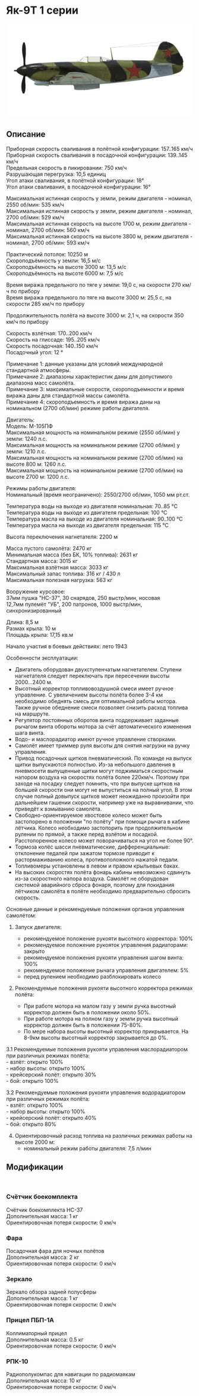# Як-9Т 1 серии  
  
![yak9ts1](../images/yak9ts1.png)  
  
## Описание  
  
Приборная скорость сваливания в полётной конфигурации: 157..165 км/ч  
Приборная скорость сваливания в посадочной конфигурации: 139..145 км/ч  
Предельная скорость в пикировании: 750 км/ч  
Разрушающая перегрузка: 10,5 единиц  
Угол атаки сваливания, в полётной конфигурации: 18°  
Угол атаки сваливания, в посадочной конфигурации: 16°  
  
Максимальная истинная скорость у земли, режим двигателя - номинал, 2550 об/мин: 535 км/ч  
Максимальная истинная скорость у земли, режим двигателя - номинал, 2700 об/мин: 529 км/ч  
Максимальная истинная скорость на высоте 1700 м, режим двигателя - номинал, 2700 об/мин: 560 км/ч  
Максимальная истинная скорость на высоте 3800 м, режим двигателя - номинал, 2700 об/мин: 593 км/ч  
  
Практический потолок: 10250 м  
Скороподъёмность у земли: 16,5 м/с  
Скороподъёмность на высоте 3000 м: 13,5 м/с  
Скороподъёмность на высоте 6000 м: 7,5 м/с  
  
Время виража предельного по тяге у земли: 19,0 с, на скорости 270 км/ч по прибору  
Время виража предельного по тяге на высоте 3000 м: 25,5 с, на скорости 285 км/ч по прибору  
  
Продолжительность полёта на высоте 3000 м: 2,1 ч, на скорости 350 км/ч по прибору  
  
Скорость взлётная: 170..200 км/ч  
Скорость на глиссаде: 195..205 км/ч  
Скорость посадочная: 140..150 км/ч  
Посадочный угол: 12 °  
  
Примечание 1: данные указаны для условий международной стандартной атмосферы.  
Примечание 2: диапазоны характеристик даны для допустимого диапазона масс самолёта.  
Примечание 3: максимальные скорости, скороподъемности и время виража даны для стандартной массы самолёта.  
Примечание 4: скороподъемность и время виража даны на номинальном (2700 об/мин) режиме работы двигателя.  
  
Двигатель:  
Модель: М-105ПФ  
Максимальная мощность на номинальном режиме (2550 об/мин) у земли: 1240 л.с.  
Максимальная мощность на номинальном режиме (2700 об/мин) у земли: 1210 л.с.  
Максимальная мощность на номинальном режиме (2700 об/мин) на высоте 800 м: 1260 л.с.  
Максимальная мощность на номинальном режиме (2700 об/мин) на высоте 2700 м: 1200 л.с.  
  
Режимы работы двигателя:  
Номинальный (время неограничено): 2550/2700 об/мин, 1050 мм рт.ст.  
  
Температура воды на выходе из двигателя номинальная: 70..85 °С  
Температура воды на выходе из двигателя предельная: 100 °С  
Температура масла на выходе из двигателя номинальная: 90..100 °С  
Температура масла на выходе из двигателя предельная: 115 °С  
  
Высота переключения нагнетателя: 2200 м  
  
Масса пустого самолёта: 2470 кг  
Минимальная масса (без БК, 10% топлива): 2631 кг  
Стандартная масса: 3015 кг  
Максимальная взлётная масса: 3033 кг  
Максимальный запас топлива: 316 кг / 430 л  
Максимальная полезная нагрузка: 563 кг  
  
Вооружение курсовое:  
37мм пушка "НС-37", 30 снарядов, 250 выстр/мин, носовая  
12,7мм пулемёт "УБ", 200 патронов, 1000 выстр/мин, синхронизированный  
  
Длина: 8,5 м  
Размах крыла: 10 м  
Площадь крыла: 17,15 кв.м  
  
Начало участия в боевых действиях: лето 1943  
  
Особенности эксплуатации:  
- Двигатель оборудован двухступенчатым нагнетателем. Ступени нагнетателя следует переключать при пересечении высоты 2000...2400 м.  
- Высотный корректор топливовоздушной смеси имеет ручное управление. С увеличением высоты полёта более 3-4 км необходимо обеднять смесь для оптимальной работы мотора. Также ручное обеднение смеси позволяет снизить расход топлива на маршруте.  
- Регулятор постоянных оборотов винта поддерживает заданные рычагом винта обороты мотора за счёт автоматического изменения шага винта.  
- Водо- и маслорадиатор имеют ручное управление створками.  
- Самолёт имеет триммер руля высоты для снятия нагрузки на ручку управления.  
- Привод посадочных щитков пневматический. По команде на выпуск щитки выпускаются полностью. Из-за небольшого давления в пневмосети выпущенные щитки могут поджиматься скоростным напором воздуха на скоростях полёта более 220км/ч. Поэтому при заходе на посадку следует помнить, что при выпуске щитков на большей скорости они могут не выпуститься на полный угол. В этом случае полный довыпуск щитков может неожиданно произойти при дальнейшем гашении скорости, например уже на выравнивании, что приведёт к взмыванию самолёта.  
- Свободно-ориентируемое хвостовое колесо может быть застопорено в положении "по полёту" при помощи рычага в кабине лётчика. Колесо необходимо застопорить при продолжительном рулении по прямой, а также перед взлётом и посадкой. Расстопоренное колесо может поворачиваться на угол не более 90°.  
- Тормоза колёс шасси пневматические, дифференциальные: отклонение педалей при зажатом тормозе приводит к растормаживанию колеса, противоположного нажатой педали.  
- Топливомеры установлены в левом и правом крыльевых баках.  
- На высоких скоростях полёта фонарь кабины невозможно сдвинуть из-за скоростного напора воздуха. Самолёт не оборудован системой аварийного сброса фонаря, поэтому для покидания лётчиком самолёта в полёте необходимо предварительно сбросить скорость.  
  
Основные данные и рекомендуемые положения органов управления самолётом:  
1. Запуск двигателя:  
	- рекомендуемое положение рукояти высотного корректора: 100%  
	- рекомендуемое положение рукояток управления радиаторами: закрыто  
	- рекомендуемое положения рукояти управления шагом винта: 100%  
	- рекомендуемое положение рычага управления двигателем: 5%  
	- перед рулением необходимо разблокировать колесо  
  
2. Рекомендуемые положения рукояти высотного корректора режимах полёта:  
	- При работе мотора на малом газу у земли ручка высотный корректор должен быть в положении около 50%.  
	- При работе мотора на полном газу у земли ручка высотный корректор должен быть в положении 75-80%.  
	- По мере набора высоты высотный корректор прикрывается. На 8-9км высоты высотный корректор закрывается до 0%.  
  
3.1 Рекомендуемые положения рукояти управления маслорадиатором при различных режимах полёта:  
	- взлёт: открыто 100%  
	- набор высоты: открыто 100%  
	- крейсерский полёт: открыто 30%  
	- бой: открыто 100%  
  
3.2 Рекомендуемые положения рукояти управления водорадиатором при различных режимах полёта:  
	- взлёт: открыто 100%  
	- набор высоты: открыто 100%  
	- крейсерский полёт: открыто 40%  
	- бой: открыто 80%  
  
4. Ориентировочный расход топлива на различных режимах работы на высоте 2000 м:  
	- номинальный режим работы двигателя: 7,5 л/мин  
  
## Модификации  
  ﻿
  
### Счётчик боекомплекта  
  
Счётчик боекомплекта НС-37  
Дополнительная масса: 1 кг  
Ориентировочная потеря скорости: 0 км/ч  ﻿
  
### Фара  
  
Посадочная фара для ночных полётов  
Дополнительная масса: 2 кг  
Ориентировочная потеря скорости: 0 км/ч  ﻿
  
### Зеркало  
  
Зеркало обзора задней полусферы  
Дополнительная масса: 1 кг  
Ориентировочная потеря скорости: 0 км/ч  ﻿
  
### Прицел ПБП-1А  
  
Коллиматорный прицел  
Дополнительная масса: 0.5 кг  
Ориентировочная потеря скорости: 0 км/ч  ﻿
  
### РПК-10  
  
Радиополукомпас для навигации по радиомаякам  
Дополнительная масса: 10 кг  
Ориентировочная потеря скорости: 0 км/ч  